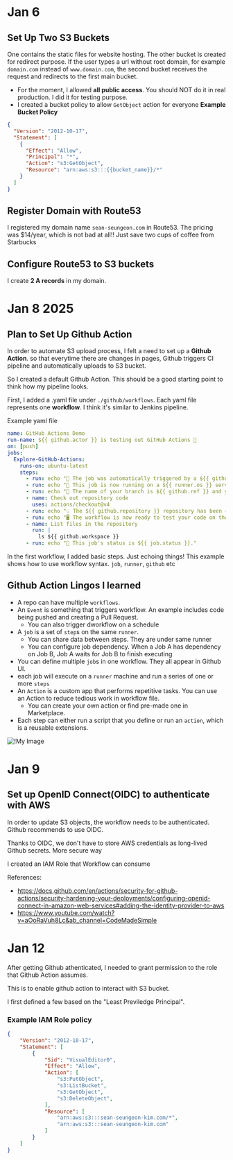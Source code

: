 # Jan 6

## Set Up Two S3 Buckets
One contains the static files for website hosting. The other bucket is created for redirect purpose. If the user types a url without root domain, for example `domain.com` instead of `www.domain.com`, the second bucket receives the request and redirects to the first main bucket.
- For the moment, I allowed **all public access**. You should NOT do it in real production. I did it for testing purpose.
- I created a bucket policy to allow `GetObject` action for everyone
**Example Bucket Policy**
```json
{
  "Version": "2012-10-17",
  "Statement": [
    {
      "Effect": "Allow",
      "Principal": "*",
      "Action": "s3:GetObject",
      "Resource": "arn:aws:s3:::{{bucket_name}}/*"
    }
  ]
}
```

## Register Domain with Route53
I registered my domain name `sean-seungeon.com` in Route53. The pricing was $14/year, which is not bad at all!! Just save two cups of coffee from Starbucks

## Configure Route53 to S3 buckets
I create **2 A records** in my domain.

# Jan 8 2025

## Plan to Set Up Github Action
In order to automate S3 upload process, I felt a need to set up a **Github Action**. so that everytime there are changes in pages, Github triggers CI pipeline and automatically uploads to S3 bucket.

So I created a default Github Action. This should be a good starting point to think how my pipeline looks.

First, I added a .yaml file under `./github/workflows`. Each yaml file represents one **workflow**. I think it's similar to Jenkins pipeline.

Example yaml file

```yaml
name: GitHub Actions Demo
run-name: ${{ github.actor }} is testing out GitHub Actions 🚀
on: [push]
jobs:
  Explore-GitHub-Actions:
    runs-on: ubuntu-latest
    steps:
      - run: echo "🎉 The job was automatically triggered by a ${{ github.event_name }} event."
      - run: echo "🐧 This job is now running on a ${{ runner.os }} server hosted by GitHub!"
      - run: echo "🔎 The name of your branch is ${{ github.ref }} and your repository is ${{ github.repository }}."
      - name: Check out repository code
        uses: actions/checkout@v4
      - run: echo "💡 The ${{ github.repository }} repository has been cloned to the runner."
      - run: echo "🖥️ The workflow is now ready to test your code on the runner."
      - name: List files in the repository
        run: |
          ls ${{ github.workspace }}
      - run: echo "🍏 This job's status is ${{ job.status }}."
```

In the first workflow, I added basic steps. Just echoing things! This example shows how to use workflow syntax. `job`, `runner`, `github` etc

## Github Action Lingos I learned

- A repo can have multiple `workflows`.
- An `Event` is something that triggers workflow. An example includes code being pushed and creating a Pull Request.
	- You can also trigger dworkflow on a schedule
- A `job` is a set of `step`s on the same `runner`.
	- You can share data between steps. They are under same runner
	- You can configure job dependency. When a Job A has dependency on Job B, Job A waits for Job B to finish executing
- You can define multiple `job`s in one workflow. They all appear in Github UI.
- each job will execute on a `runner` machine and run a series of one or more `steps`
- An `Action` is a custom app that performs repetitive tasks. You can use an Action to reduce tedious work in workflow file.
	- You can create your own action or find pre-made one in Marketplace.
- Each step can either run a script that you define or run an `action`, which is a reusable extensions.

![!My Image](https://docs.github.com/assets/cb-25535/mw-1440/images/help/actions/overview-actions-simple.webp)


# Jan 9

## Set up OpenID Connect(OIDC) to authenticate with AWS

In order to update S3 objects, the workflow needs to be authenticated. Github recommends to use OIDC. 

Thanks to OIDC, we don't have to store AWS credentials as long-lived Github secrets. More secure way

I created an IAM Role that Workflow can consume

References:
- https://docs.github.com/en/actions/security-for-github-actions/security-hardening-your-deployments/configuring-openid-connect-in-amazon-web-services#adding-the-identity-provider-to-aws
- https://www.youtube.com/watch?v=aOoRaVuh8Lc&ab_channel=CodeMadeSimple


# Jan 12

After getting Github athenticated, I needed to grant permission to the role that Github Action assumes.

This is to enable github action to interact with S3 bucket.

I first defined a few based on the "Least Previledge Principal".

### Example IAM Role policy


```json
{
    "Version": "2012-10-17",
    "Statement": [
        {
            "Sid": "VisualEditor0",
            "Effect": "Allow",
            "Action": [
                "s3:PutObject",
                "s3:ListBucket",
                "s3:GetObject",
                "s3:DeleteObject",
            ],
            "Resource": [
                "arn:aws:s3:::sean-seungeon-kim.com/*",
                "arn:aws:s3:::sean-seungeon-kim.com"
            ]
        }
    ]
}